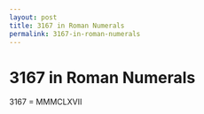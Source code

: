 ```yaml
---
layout: post
title: 3167 in Roman Numerals
permalink: 3167-in-roman-numerals
---
```


# 3167 in Roman Numerals

3167 = MMMCLXVII
